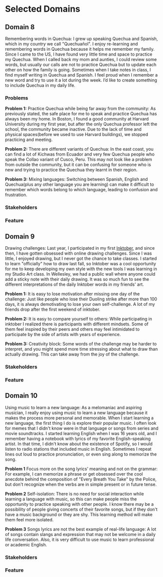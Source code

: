 # Selected Domains
## Domain 8
Remembering words in Quechua: I grew up speaking Quechua and Spanish, which in my country we call "Quechuañol". I enjoy re-learning and remembering words in Quechua because it helps me remember my family. Since I came to the US, I have found very little time and space to practice my Quechua. When I called back my mom and aunties, I could review some words, but usually our calls are not to practice Quechua but to update each other on how the family is going. Sometimes when I take notes in class, I find myself writing in Quechua and Spanish. I feel proud when I remember a new word and try to use it a lot during the week. I’d like to create something to include Quechua in my daily life.
### Problems
**Problem 1:** 
Practice Quechua while being far away from the community: As previously stated, the safe place for me to speak and practice Quechua has always been my home. In Boston, I found a good community at Harvard University during my first year, but after the only Quechua professor left the school, the community became inactive. Due to the lack of time and physical spaces(before we used to use Harvard buildings), we stopped practicing and meeting.

**Problem 2:** 
There are different variants of Quechua: In the east coast, you can find a lot of Kichwas from Ecuador and very few Quechua people who speak the Collao variant of Cusco, Peru. This may not look like a problem from outside the community, but it can be confusing for someone who is new and trying to practice the Quechua they learnt in their region.

**Problem 3:**
Mixing languages: Switching between Spanish, English and Quechua(plus any other language you are learning) can make it difficult to remember which words belong to which language, leading to confusion and frustration.

### Stakeholders 

### Feature

## Domain 9
Drawing challenges: Last year, I participated in my first [Inktober](https://inktober.com/), and since then, I have gotten obsessed with online drawing challenges. Since I was little, I enjoyed drawing, but I never got the chance to take classes. I started to learn "officially" how to draw last fall, so Inktober was a cool opportunity for me to keep developing my own style with the new tools I was learning in my Studio Art class. In Wellesley, we had a public wall where anyone could add a sticky note with their daily drawing. It was so much fun to see the different interpretations of the daily Inktober words in my friends' art.

**Problem 1:**
It is easy to lose motivation after missing one day of the challenge: Just like people who lose their Duoling strike after more than 100 days, it is always demotivating to lose your own self-challenge. A lot of my friends drop after the first weekend of inktober.

**Problem 2:**
It is easy to compare yourself to others: While participating in inktober I realized there is participants with different mindsets. Some of them feel inspired by their peers and others may feel intimidated to participate by the side of artists with years of experience.

**Problem 3:**
Creativity block: Some words of the challenge may be harder to interpret, and you might spend more time stressing about what to draw than actually drawing. This can take away from the joy of the challenge.

### Stakeholders 

### Feature

## Domain 10
Using music to learn a new language: As a melomaniac and aspiring musician, I really enjoy using music to learn a new language because it makes the process more personal and memorable. When I start learning a new language, the first thing I do is explore their popular music. I often look for memes that I didn't know were in that language or songs from series and movie soundtracks. I started learning English when I was 16 years old, and I remember having a notebook with lyrics of my favorite English-speaking artist. In that time, I didn't know about the existence of Spotify, so I would listen to radio stations that included music in English. Sometimes I repeat lines out loud to practice pronunciation, or even sing along to memorize the song.

**Problem 1**
Focus more on the song lyrics' meaning and not on the grammar: For example, I can memorize a phrase or get obsessed over the cool anecdote behind the composition of "Every Breath You Take" by the Police, but don't recognize when the verbs are in simple present or in future tense.

**Problem 2**
Self-isolation: There is no need for social interaction while learning a language with music, so this can make people miss the opportunity to practice speaking with other people. I know there may be a possibility of people giving concerts of their favorite songs, but if they don't have a music background or they are shy. This learning method will make them feel more isolated.

**Problem 3**
Songs lyrics are not the best example of real-life language: A lot of songs contain slangs and expression that may not be welcome in a daily life conversation. Also, it is very difficult to use music to learn professional or academic English. 

### Stakeholders 

### Feature


